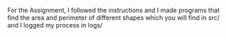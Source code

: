 For the Assignment, I followed the instructions and I made programs that find the area and perimeter of different shapes which you will find in src/ and I logged my process in logs/
